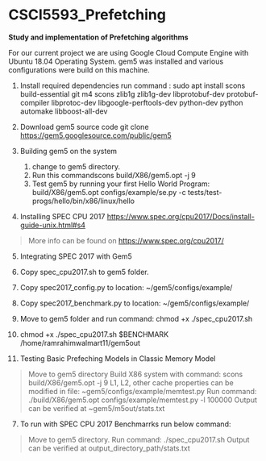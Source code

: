 # CSCI5593_Prefetching
**Study and implementation of Prefetching algorithms**

For our current project we are using Google Cloud Compute Engine with Ubuntu 18.04 Operating System.
gem5 was installed and various configurations were build on this machine.

1. Install required dependencies
run command :
sudo apt install scons build-essential git m4 scons zlib1g zlib1g-dev libprotobuf-dev protobuf-compiler libprotoc-dev libgoogle-perftools-dev python-dev python automake libboost-all-dev

2. Download gem5 source code
git clone https://gem5.googlesource.com/public/gem5

3. Building gem5 on the system
   1. change to gem5 directory.
   1. Run this commandscons build/X86/gem5.opt -j 9
   1. Test gem5 by running your first Hello World Program: build/X86/gem5.opt configs/example/se.py -c tests/test-progs/hello/bin/x86/linux/hello
   
4. Installing SPEC CPU 2017
https://www.spec.org/cpu2017/Docs/install-guide-unix.html#s4
> More info can be found on 
https://www.spec.org/cpu2017/

5. Integrating SPEC 2017 with Gem5
 1. Copy spec_cpu2017.sh to gem5 folder.
 1. Copy spec2017_config.py to location: ~/gem5/configs/example/
 1. Copy spec2017_benchmark.py to location: ~/gem5/configs/example/
 1. Move to gem5 folder and run command: chmod +x ./spec_cpu2017.sh
 1. chmod +x ./spec_cpu2017.sh $BENCHMARK /home/ramrahimwalmart11/gem5out
 
 6. Testing Basic Prefeching Models in Classic Memory Model
 > Move to gem5 directory
 > Build X86 system with command: scons build/X86/gem5.opt -j 9
 > L1, L2, other cache properties can be modified in file: ~gem5/configs/example/memtest.py
 > Run command: ./build/X86/gem5.opt configs/example/memtest.py -l 100000
 > Output can be verified at ~gem5/m5out/stats.txt
 
 7. To run with SPEC CPU 2017 Benchmarrks run below command:
 > Move to gem5 directory.
 > Run command: ./spec_cpu2017.sh <benchmark name> <full output directory path>
 > Output can be verified at output_directory_path/stats.txt


